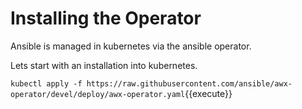 # Installing the Operator

Ansible is managed in kubernetes via the ansible operator.

Lets start with an installation into kubernetes.

`kubectl apply -f https://raw.githubusercontent.com/ansible/awx-operator/devel/deploy/awx-operator.yaml`{{execute}}


